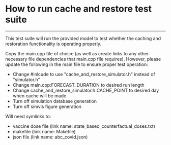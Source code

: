 # How to run cache and restore test suite
---
This test suite will run the provided model to test whether the caching and restoration functionality is operating properly.

Copy the main.cpp file of choice (as well as create links to any other necessary file dependencies that main.cpp file requires).
However, please update the following in the main file to ensure proper test operation:
* Change #inlcude to use "cache_and_restore_simulator.h" instead of "simulator.h"
* Change main.cpp:FORECAST_DURATION to desired run length
* Change cache_and_restore_simulator.h:CACHE_POINT to desired day when cache will be made
* Turn off simulation database generation
* Turn off simvis figure generation

Will need symlinks to:
* vaccine dose file (link name: state_based_counterfactual_doses.txt)
* makefile (link name: Makefile)
* json file (link name: abc_covid.json)
